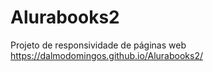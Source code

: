 # Alurabooks2
Projeto de responsividade de páginas web
https://dalmodomingos.github.io/Alurabooks2/
